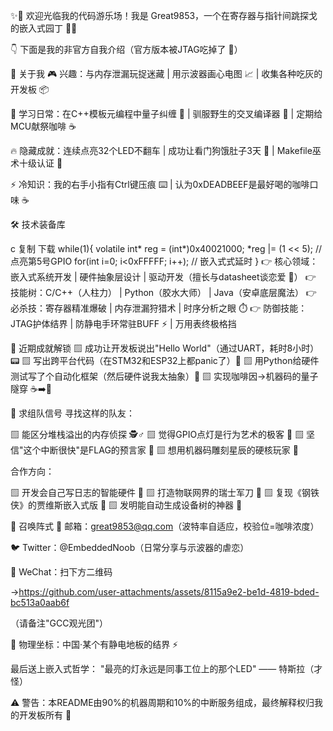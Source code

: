 ✨🎉 欢迎光临我的代码游乐场！我是 Great9853，一个在寄存器与指针间跳探戈的嵌入式园丁 🔧🌱

👇 下面是我的非官方自我介绍（官方版本被JTAG吃掉了 🔌）

🤖 关于我
🎮 兴趣：与内存泄漏玩捉迷藏 | 用示波器画心电图 📈 | 收集各种吃灰的开发板 📦

🌱 学习日常：在C++模板元编程中量子纠缠 💫 | 驯服野生的交叉编译器 🦖 | 定期给MCU献祭咖啡 ☕

🔥 隐藏成就：连续点亮32个LED不翻车 | 成功让看门狗饿肚子3天 🐶 | Makefile巫术十级认证 🧙

⚡ 冷知识：我的右手小指有Ctrl键压痕 ⌨️ | 认为0xDEADBEEF是最好喝的咖啡口味 ☕

🛠️ 技术装备库

c
复制
下载
while(1){
    volatile int* reg = (int*)0x40021000;
    *reg |= (1 << 5);  // 点亮第5号GPIO
    for(int i=0; i<0xFFFFF; i++); // 嵌入式式延时
}
👉 核心领域：嵌入式系统开发 | 硬件抽象层设计 | 驱动开发（擅长与datasheet谈恋爱 📑）
👉 技能树：C/C++（人柱力） | Python（胶水大师） | Java（安卓底层魔法）
👉 必杀技：寄存器精准爆破 | 内存泄漏狩猎术 | 时序分析之眼 ⏱️
👉 防御技能：JTAG护体结界 | 防静电手环常驻BUFF ⚡ | 万用表终极格挡

🚀 近期成就解锁
▨ 成功让开发板说出"Hello World"（通过UART，耗时8小时）📟
▨ 写出跨平台代码（在STM32和ESP32上都panic了）🤯
▨ 用Python给硬件测试写了个自动化框架（然后硬件说我太抽象）🐍
▨ 实现咖啡因→机器码的量子隧穿 ☕➡️💾

🤝 求组队信号
寻找这样的队友：

▨ 能区分堆栈溢出的内存侦探 🕵️♂️
▨ 觉得GPIO点灯是行为艺术的极客 🎨
▨ 坚信"这个中断很快"是FLAG的预言家 🚩
▨ 想用机器码雕刻星辰的硬核玩家 🌌

合作方向：

▨ 开发会自己写日志的智能硬件 📝
▨ 打造物联网界的瑞士军刀 📶
▨ 复现《钢铁侠》的贾维斯嵌入式版 🤖
▨ 发明能自动生成设备树的神器 🌳

📮 召唤阵式
📧 邮箱：great9853@qq.com（波特率自适应，校验位=咖啡浓度）

🐦 Twitter：@EmbeddedNoob（日常分享与示波器的虐恋）

💬 WeChat：扫下方二维码

 ->https://github.com/user-attachments/assets/8115a9e2-be1d-4819-bded-bc513a0aab6f


（请备注"GCC观光团"）

📍 物理坐标：中国·某个有静电地板的结界 ⚡

最后送上嵌入式哲学：
"最亮的灯永远是同事工位上的那个LED" —— 特斯拉（才怪）

⚠️ 警告：本README由90%的机器周期和10%的中断服务组成，最终解释权归我的开发板所有 🔋
